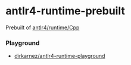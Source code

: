 antlr4-runtime-prebuilt
=======================
Prebuilt of [antlr4/runtime/Cpp](https://github.com/antlr/antlr4/tree/master/runtime/Cpp)

### Playground
- [dirkarnez/antlr4-runtime-playground](https://github.com/dirkarnez/antlr4-runtime-playground)
